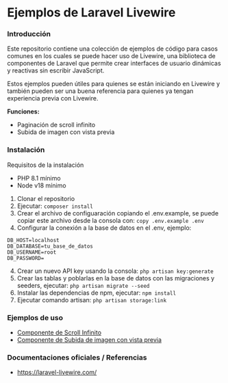 
#  Ejemplos de Laravel Livewire

### Introducción

Este repositorio contiene una colección de ejemplos de código para casos comunes en los cuales se puede hacer uso de Livewire, una biblioteca de componentes de Laravel que permite crear interfaces de usuario dinámicas y reactivas sin escribir JavaScript.

Estos ejemplos pueden útiles para quienes se están iniciando en Livewire y  también pueden ser una buena referencia para quienes ya tengan experiencia previa con Livewire.

**Funciones:**
* Paginación de scroll infinito
* Subida de imagen con vista previa
    
### Instalación

Requisitos de la instalación
* PHP 8.1 mínimo
* Node v18 mínimo

1. Clonar el repositorio
2. Ejecutar: ``` composer install ```
2. Crear el archivo de configuaración copiando el .env.example, se puede copiar este archivo desde la consola con: ``` copy .env.example .env ```
3.  Configurar la conexión a la base de datos en el .env, ejemplo:
```
DB_HOST=localhost
DB_DATABASE=tu_base_de_datos
DB_USERNAME=root
DB_PASSWORD=
```
4. Crear un nuevo API key usando la consola: ``` php artisan key:generate ``` 
5. Crear las tablas y poblarlas en la base de datos con las migraciones y seeders, ejecutar: ``` php artisan migrate --seed ```
6. Instalar las dependencias de npm, ejecutar: ``` npm install ```
7. Ejecutar comando artisan:  ``` php artisan storage:link ```

### Ejemplos de uso 

* [Componente de Scroll Infinito](/app/Http/Livewire/InfiniteScroll.php)
* [Componente de Subida de imagen con vista previa](/app/Http/Livewire/UploadImageWithPreview.php)

### Documentaciones oficiales / Referencias
* https://laravel-livewire.com/
